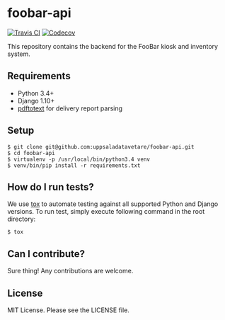 # foobar-api

[![Travis CI](https://travis-ci.org/uppsaladatavetare/foobar-api.png)](https://travis-ci.org/uppsaladatavetare/foobar-api)
[![Codecov](https://codecov.io/gh/uppsaladatavetare/foobar-api/coverage.png)](https://codecov.io/gh/uppsaladatavetare/foobar-api/)

This repository contains the backend for the FooBar kiosk and inventory system.

## Requirements

- Python 3.4+
- Django 1.10+
- [pdftotext](https://linux.die.net/man/1/pdftotext) for delivery report parsing

## Setup

    $ git clone git@github.com:uppsaladatavetare/foobar-api.git
    $ cd foobar-api
    $ virtualenv -p /usr/local/bin/python3.4 venv
    $ venv/bin/pip install -r requirements.txt

## How do I run tests?

We use [tox](https://tox.readthedocs.org/en/latest/) to automate testing against all supported Python and Django versions. To run test, simply execute following command in the root directory:

    $ tox

## Can I contribute?

Sure thing! Any contributions are welcome.

## License

MIT License. Please see the LICENSE file.
